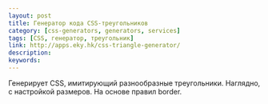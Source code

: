```yaml
---
layout: post
title: Генератор кода CSS-треугольников
category: [css-generators, generators, services]
tags: [CSS, генератор, треугольник]
link: http://apps.eky.hk/css-triangle-generator/
description:
keywords:
---
```


<p>Генерирует CSS, имитирующий разнообразные треугольники. Наглядно, с настройкой размеров. На основе правил border.</p>
